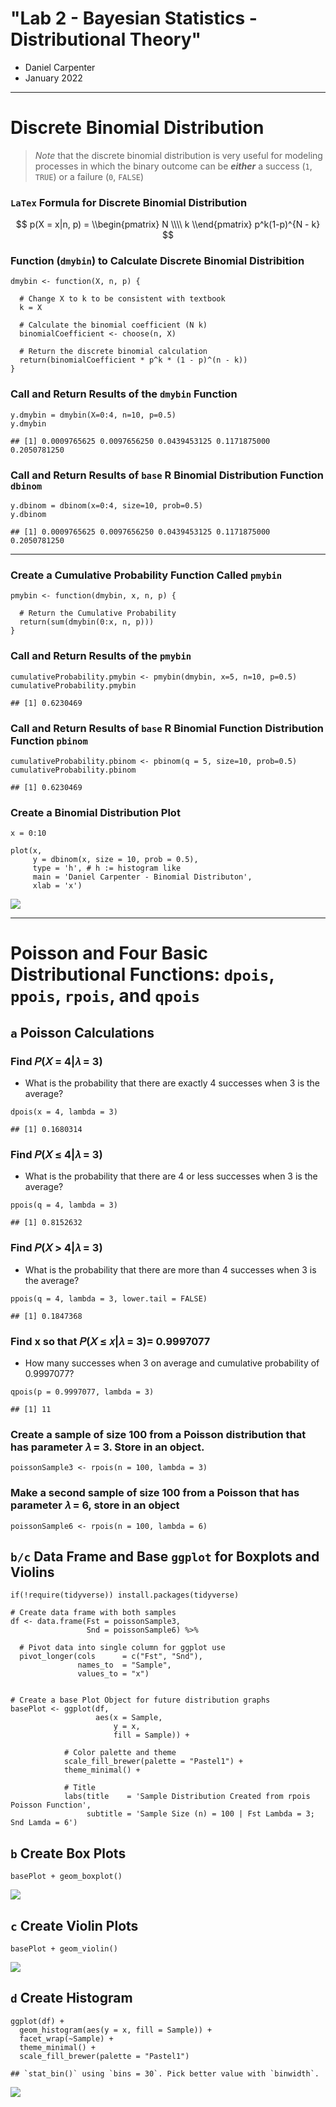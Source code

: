 # "Lab 2 - Bayesian Statistics - Distributional Theory"
* Daniel Carpenter
* January 2022

---

# Discrete Binomial Distribution

> *Note* that the discrete binomial distribution is very useful for
> modeling processes in which the binary outcome can be ***either*** a
> success (`1`, `TRUE`) or a failure (`0`, `FALSE`)

### `LaTex` Formula for Discrete Binomial Distribution

$$
p(X = x|n, p) = 
  \\begin{pmatrix}
  N \\\\
  k 
  \\end{pmatrix}
p^k(1-p)^{N - k}
$$

### Function (`dmybin`) to Calculate Discrete Binomial Distribition

    dmybin <- function(X, n, p) {
      
      # Change X to k to be consistent with textbook
      k = X
      
      # Calculate the binomial coefficient (N k)
      binomialCoefficient <- choose(n, X)
      
      # Return the discrete binomial calculation
      return(binomialCoefficient * p^k * (1 - p)^(n - k))
    }

### Call and Return Results of the `dmybin` Function

    y.dmybin = dmybin(X=0:4, n=10, p=0.5)
    y.dmybin

    ## [1] 0.0009765625 0.0097656250 0.0439453125 0.1171875000 0.2050781250

### Call and Return Results of `base` R Binomial Distribution Function `dbinom`

    y.dbinom = dbinom(x=0:4, size=10, prob=0.5)
    y.dbinom

    ## [1] 0.0009765625 0.0097656250 0.0439453125 0.1171875000 0.2050781250

------------------------------------------------------------------------

### Create a Cumulative Probability Function Called `pmybin`

    pmybin <- function(dmybin, x, n, p) {
      
      # Return the Cumulative Probability
      return(sum(dmybin(0:x, n, p)))
    }

### Call and Return Results of the `pmybin`

    cumulativeProbability.pmybin <- pmybin(dmybin, x=5, n=10, p=0.5)
    cumulativeProbability.pmybin

    ## [1] 0.6230469

### Call and Return Results of `base` R Binomial Function Distribution Function `pbinom`

    cumulativeProbability.pbinom <- pbinom(q = 5, size=10, prob=0.5)
    cumulativeProbability.pbinom

    ## [1] 0.6230469

### Create a Binomial Distribution Plot

    x = 0:10

    plot(x, 
         y = dbinom(x, size = 10, prob = 0.5),
         type = 'h', # h := histogram like
         main = 'Daniel Carpenter - Binomial Distributon',
         xlab = 'x')

![](lab2_files/figure-markdown_strict/bdist_plot-1.png)

------------------------------------------------------------------------

# Poisson and Four Basic Distributional Functions: `dpois`, `ppois`, `rpois`, and `qpois`

## `a` Poisson Calculations

### Find 𝑃(𝑋 = 4|𝜆 = 3)

-   What is the probability that there are exactly 4 successes when 3 is
    the average?

<!-- -->

    dpois(x = 4, lambda = 3)

    ## [1] 0.1680314

### Find 𝑃(𝑋 ≤ 4|𝜆 = 3)

-   What is the probability that there are 4 or less successes when 3 is
    the average?

<!-- -->

    ppois(q = 4, lambda = 3)

    ## [1] 0.8152632

### Find 𝑃(𝑋 &gt; 4|𝜆 = 3)

-   What is the probability that there are more than 4 successes when 3
    is the average?

<!-- -->

    ppois(q = 4, lambda = 3, lower.tail = FALSE)

    ## [1] 0.1847368

### Find x so that 𝑃(𝑋 ≤ 𝑥|𝜆 = 3)= 0.9997077

-   How many successes when 3 on average and cumulative probability of
    0.9997077?

<!-- -->

    qpois(p = 0.9997077, lambda = 3)

    ## [1] 11

### Create a sample of size 100 from a Poisson distribution that has parameter 𝜆 = 3. Store in an object.

    poissonSample3 <- rpois(n = 100, lambda = 3)

### Make a second sample of size 100 from a Poisson that has parameter 𝜆 = 6, store in an object

    poissonSample6 <- rpois(n = 100, lambda = 6)

## `b/c` Data Frame and Base `ggplot` for Boxplots and Violins

    if(!require(tidyverse)) install.packages(tidyverse)

    # Create data frame with both samples
    df <- data.frame(Fst = poissonSample3,
                     Snd = poissonSample6) %>%
      
      # Pivot data into single column for ggplot use
      pivot_longer(cols      = c("Fst", "Snd"),
                   names_to  = "Sample",
                   values_to = "x")


    # Create a base Plot Object for future distribution graphs
    basePlot <- ggplot(df,
                       aes(x = Sample,
                           y = x,
                           fill = Sample)) + 
                
                # Color palette and theme
                scale_fill_brewer(palette = "Pastel1") +
                theme_minimal() +
              
                # Title
                labs(title    = 'Sample Distribution Created from rpois Poisson Function',
                     subtitle = 'Sample Size (n) = 100 | Fst Lambda = 3; Snd Lamda = 6')

## `b` Create Box Plots

    basePlot + geom_boxplot()

![](lab2_files/figure-markdown_strict/boxplot-1.png)

## `c` Create Violin Plots

    basePlot + geom_violin()

![](lab2_files/figure-markdown_strict/violin-1.png)

## `d` Create Histogram

    ggplot(df) + 
      geom_histogram(aes(y = x, fill = Sample)) + 
      facet_wrap(~Sample) +
      theme_minimal() +
      scale_fill_brewer(palette = "Pastel1")

    ## `stat_bin()` using `bins = 30`. Pick better value with `binwidth`.

![](lab2_files/figure-markdown_strict/hist-1.png)
